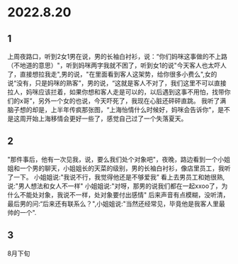 # 2022.8.20

## 1

上周夜路口，听到2女1男在说，男的长袖白衬衫，说：“你们妈咪这事做的不上路（不地道的意思）"，听到妈咪两字我就不困了，听到女1的说"今天客人也太吓人了，直接想拉我走",男的说，"在里面看到客人这架势，给你很多小费么",女的说“没有，只是妈咪的熟客”，男的说，“这就是客人不对了，我们这里不可以直接拉人，妈咪应该拦着，如果你想和客人走是可以的，以后遇到这事不用怕，找带你们的x哥”，另外一个女的也说，今天吓死了，我现在心脏还砰砰直跳。
我听了满脑子想的却是，上半年传疯那张图，“上海怡情什么时候好，妈咪会告诉你"，是不是这周开始上海移情会更好一些了，感觉自己过了一个失落夏天。

## 2

"那件事后，他有一次见我，说，要么我们处个对象吧"，夜晚，路边看到一个小姐姐和一个男的聊天，小姐姐长的天菜的级别，男的长袖白衬衫，像店里员工，我听了一下。
小姐姐说:"我说不行，我觉得他还是不够爱我”
看上去男员工和她很熟,说:"男人想法和女人不一样"
小姐姐说:"对呀，那男的说我们都在一起xxoo了，为什么不能处对象，我说不一样，处对象要付出感情"
后来声音有点模糊，没听清，最后男的问:“后来还有联系么？",小姐姐说:"当然还经常见，毕竟他是我客人里最帅的一个".

## 3

8月下旬
